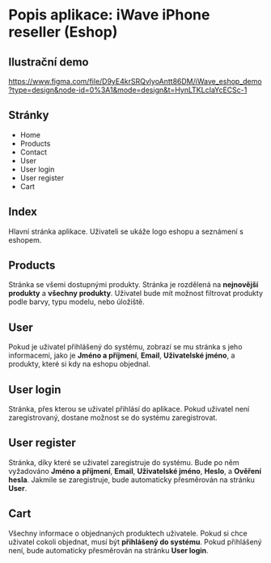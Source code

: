 # Popis aplikace: iWave iPhone reseller (Eshop)

## Ilustrační demo
https://www.figma.com/file/D9yE4krSRQvlyoAntt86DM/iWave_eshop_demo?type=design&node-id=0%3A1&mode=design&t=HynLTKLcIaYcECSc-1

## Stránky

- Home
- Products
- Contact
- User
- User login
- User register
- Cart

## Index

Hlavní stránka aplikace. Uživateli se ukáže logo eshopu a seznámení s eshopem.

## Products

Stránka se všemi dostupnými produkty. Stránka je rozdělená na **nejnovější produkty** a **všechny produkty**. Uživatel bude mít  možnost filtrovat produkty podle barvy, typu modelu, nebo úložiště.

## User

Pokud je uživatel přihlášený do systému, zobrazí se mu stránka s jeho informacemi, jako je **Jméno a příjmení**, **Email**, **Uživatelské jméno**, a produkty, které si kdy na eshopu objednal.

## User login

Stránka, přes kterou se uživatel přihlásí do aplikace. Pokud uživatel není zaregistrovaný, dostane možnost se do systému zaregistrovat.

## User register

Stránka, díky které se uživatel zaregistruje do systému. Bude po něm vyžadováno **Jméno a příjmení**, **Email**, **Uživatelské jméno**, **Heslo**, a **Ověření hesla**. Jakmile se zaregistruje, bude automaticky přesměrován na stránku **User**.

## Cart
Všechny informace o objednaných produktech uživatele. Pokud si chce uživatel cokoli objednat, musí být **přihlášený do systému**. Pokud přihlášený není, bude automaticky přesměrován na stránku **User login**.
